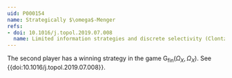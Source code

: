```yaml
---
uid: P000154
name: Strategically $\omega$-Menger
refs:
- doi: 10.1016/j.topol.2019.07.008
  name: Limited information strategies and discrete selectivity (Clontz & Holshouser)
---
```

The second player has a winning strategy in the game $\mathsf{G}_{\mathrm{fin}}(\Omega_X,\Omega_X)$.
See {{doi:10.1016/j.topol.2019.07.008}}.